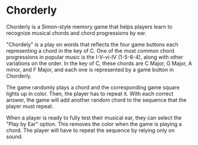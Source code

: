 # Chorderly
Chorderly is a Simon-style memory game that helps players learn to recognize musical chords and chord progressions by ear. 

"Chordely" is a play on words that reflects the four game buttons each representing a chord in the key of C. One of the most common chord progressions in popular music is the I-V-vi-IV (1-5-6-4), along with other variations on the order. In the key of C, these chords are C Major, G Major, A minor, and F Major, and each one is represented by a game button in Chorderly. 

The game randomly plays a chord and the corresponding game square lights up in color. Then, the player has to repeat it. With each correct answer, the game will add another random chord to the sequence that the player must repeat. 

When a player is ready to fully test their musical ear, they can select the "Play by Ear" option. This removes the color when the game is playing a chord. The player will have to repeat the sequence by relying only on sound. 